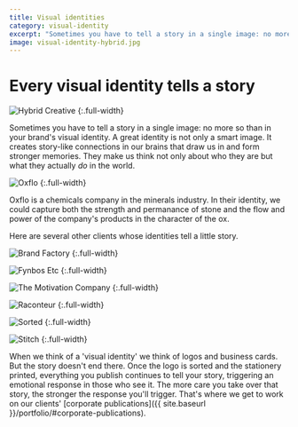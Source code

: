 ```yaml
---
title: Visual identities
category: visual-identity
excerpt: "Sometimes you have to tell a story in a single image: no more so than in your brand's visual identity. A great identity is not only a smart image. It creates story-like connections in our brains that draw us in and form stronger memories."
image: visual-identity-hybrid.jpg
---
```


# Every visual identity tells&nbsp;a&nbsp;story

![Hybrid Creative]({{site.baseurl}}/images/visual-identity-hybrid.jpg)
{:.full-width}

Sometimes you have to tell a story in a single image: no more so than in your brand's visual identity. A great identity is not only a smart image. It creates story-like connections in our brains that draw us in and form stronger memories. They make us think not only about who they are but what they actually *do* in the world.

![Oxflo]({{site.baseurl}}/images/visual-identity-oxflo.jpg)
{:.full-width}

Oxflo is a chemicals company in the minerals industry. In their identity, we could capture both the strength and permanance of stone and the flow and power of the company's products in the character of the ox.

Here are several other clients whose identities tell a little story.

![Brand Factory]({{site.baseurl}}/images/visual-identity-brandfactory.jpg)
{:.full-width}

![Fynbos Etc]({{site.baseurl}}/images/visual-identity-fynbos-etc.jpg)
{:.full-width}

![The Motivation Company]({{site.baseurl}}/images/visual-identity-motivation-co.jpg)
{:.full-width}

![Raconteur]({{site.baseurl}}/images/visual-identity-raconteur.jpg)
{:.full-width}

![Sorted]({{site.baseurl}}/images/visual-identity-sorted.jpg)
{:.full-width}

![Stitch]({{site.baseurl}}/images/visual-identity-stitch.jpg)
{:.full-width}

When we think of a 'visual identity' we think of logos and business cards. But the story doesn't end there. Once the logo is sorted and the stationery printed, everything you publish continues to tell your story, triggering an emotional response in those who see it. The more care you take over that story, the stronger the response you'll trigger. That's where we get to work on our clients' [corporate publications]({{ site.baseurl }}/portfolio/#corporate-publications).
